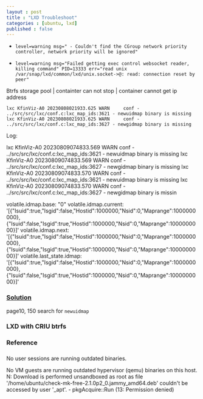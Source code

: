 ```yaml
---
layout : post
title : "LXD Troubleshoot"
categories : [ubuntu, lxd]
published : false
---
```



* `level=warning msg=" - Couldn't find the CGroup network priority controller, network priority will be ignored"`

* `level=warning msg="Failed getting exec control websocket reader, killing command" PID=13333 err="read unix /var/snap/lxd/common/lxd/unix.socket->@: read: connection reset by peer" `


Btrfs storage pool | containter can not stop | container cannot get ip address
```
lxc KfinViz-A0 20230808021933.625 WARN     conf - ../src/src/lxc/conf.c:lxc_map_ids:3621 - newuidmap binary is missing
lxc KfinViz-A0 20230808021933.625 WARN     conf - ../src/src/lxc/conf.c:lxc_map_ids:3627 - newgidmap binary is missing
```


Log:

lxc KfinViz-A0 20230809074833.569 WARN     conf - ../src/src/lxc/conf.c:lxc_map_ids:3621 - newuidmap binary is missing
lxc KfinViz-A0 20230809074833.569 WARN     conf - ../src/src/lxc/conf.c:lxc_map_ids:3627 - newgidmap binary is missing
lxc KfinViz-A0 20230809074833.570 WARN     conf - ../src/src/lxc/conf.c:lxc_map_ids:3621 - newuidmap binary is missing
lxc KfinViz-A0 20230809074833.570 WARN     conf - ../src/src/lxc/conf.c:lxc_map_ids:3627 - newgidmap binary is missin



  volatile.idmap.base: "0"
  volatile.idmap.current: '[{"Isuid":true,"Isgid":false,"Hostid":1000000,"Nsid":0,"Maprange":1000000000},{"Isuid":false,"Isgid":true,"Hostid":1000000,"Nsid":0,"Maprange":1000000000}]'
  volatile.idmap.next: '[{"Isuid":true,"Isgid":false,"Hostid":1000000,"Nsid":0,"Maprange":1000000000},{"Isuid":false,"Isgid":true,"Hostid":1000000,"Nsid":0,"Maprange":1000000000}]'
  volatile.last_state.idmap: '[{"Isuid":true,"Isgid":false,"Hostid":1000000,"Nsid":0,"Maprange":1000000000},{"Isuid":false,"Isgid":true,"Hostid":1000000,"Nsid":0,"Maprange":1000000000}]'


  ### [Solution](https://documentation.ubuntu.com/_/downloads/lxd/en/stable-4.0/pdf/)
  page10, 150 search for `newuidmap`

### LXD with CRIU btrfs

### Reference


### 
No user sessions are running outdated binaries.

No VM guests are running outdated hypervisor (qemu) binaries on this host.
N: Download is performed unsandboxed as root as file '/home/ubuntu/check-mk-free-2.1.0p2_0.jammy_amd64.deb' couldn't be accessed by user '_apt'. - pkgAcquire::Run (13: Permission denied)

